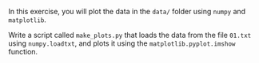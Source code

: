 
In this exercise, you will plot
the data in the `data/` folder
using `numpy` and `matplotlib`.

Write a script called `make_plots.py`
that loads the data from the file `01.txt`
using `numpy.loadtxt`,
and plots it using the `matplotlib.pyplot.imshow`
function.

